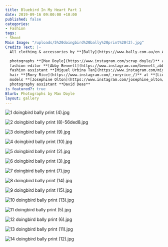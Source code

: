 ```yaml
---
title: Bluebird In My Heart Part 1
date: 2019-09-16 09:00:00 +10:00
published: false
categories:
- Fashion
tags:
- Shoot
Main Image: "/uploads/5%20doingbird%20bally%20print%20(2).jpg"
Credits Text: |-
  All clothing & accessories by **[Bally](https://www.bally.com.au/en_AU/home)**

  photographs **[Max Doyle](https://www.instagram.com/scrap_doyle/)** at **[Lizard Management](https://www.instagram.com/lizardmanagement/)**
  fashion editor **[Abby Bennett](https://www.instagram.com/bennett_abby/)**
  fashion assistant **[Miguel Urbina Tan](https://www.instagram.com/miguelurbinatan/)**
  hair **[Rory Rice](https://www.instagram.com/_roryrice_/)** at **[Lion Artist Management](https://www.instagram.com/lionartistmanagement/)** using **[Oribe](https://www.instagram.com/oribe/)**
  models **[Josephine Olton](https://www.instagram.com/josephine_olton/)** at **[Chadwick](https://www.instagram.com/chadwickmodels/)** & **[Fergus Bailey](https://www.instagram.com/fergusbailey/)** at **[Kult Australia](https://www.instagram.com/kultaustralia/)**
  photography assistant **David Deas**
is featured?: true
Blurb: Photographs by Max Doyle
layout: gallery
---
```


![1 doingbird bally print (4).jpg](/uploads/1%20doingbird%20bally%20print%20(4).jpg)

![2 doingbird bally print (8)-56ded8.jpg](/uploads/2%20doingbird%20bally%20print%20(8)-56ded8.jpg)

![3 doingbird bally print (9).jpg](/uploads/3%20doingbird%20bally%20print%20(9).jpg)

![4 doingbird bally print (10).jpg](/uploads/4%20doingbird%20bally%20print%20(10).jpg)

![5 doingbird bally print (2).jpg](/uploads/5%20doingbird%20bally%20print%20(2).jpg)

![6 doingbird bally print (3).jpg](/uploads/6%20doingbird%20bally%20print%20(3).jpg)

![7 doingbird bally print (7).jpg](/uploads/7%20doingbird%20bally%20print%20(7).jpg)

![8 doingbird bally print (14).jpg](/uploads/8%20doingbird%20bally%20print%20(14).jpg)

![9 doingbird bally print (15).jpg](/uploads/9%20doingbird%20bally%20print%20(15).jpg)

![10 doingbird bally print (13).jpg](/uploads/10%20doingbird%20bally%20print%20(13).jpg)

![11 doingbird bally print (5).jpg](/uploads/11%20doingbird%20bally%20print%20(5).jpg)

![12 doingbird bally print (6).jpg](/uploads/12%20doingbird%20bally%20print%20(6).jpg)

![13 doingbird bally print (11).jpg](/uploads/13%20doingbird%20bally%20print%20(11).jpg)

![14 doingbird bally print (12).jpg](/uploads/14%20doingbird%20bally%20print%20(12).jpg)


